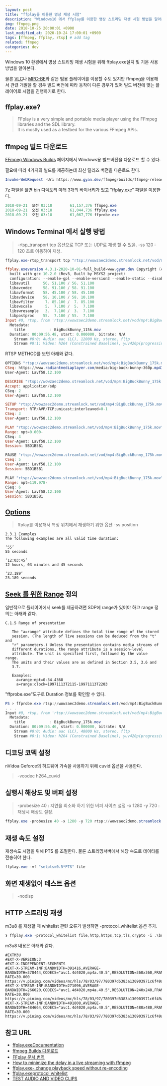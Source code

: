 ```yaml
---
layout: post
title: "ffplay를 이용한 영상 재생 시험"
description: "Windows10 에서 ffplay를 이용한 영상 스트리밍 재생 시험 방법을 알아본다."
img: ffmpeg.png
date: 2018-10-25 20:00:01 +0900
last_modified_at: 2020-10-24 17:00:01 +0900
tags: [ffmpeg, ffplay, rtsp] # add tag
related: ffmpeg
categories: dev
---
```


Windows 10 환경에서 영상 스트리밍 재생 시험을 위해 ffplay.exe설치 및 기본 사용 방법을 알아본다. 

물론 [VLC](https://www.videolan.org/index.html)나 [MPC-BE](https://sourceforge.net/projects/mpcbe/)와 같은 범용 플레이어를 이용할 수도 있지만 ffmpeg을 이용해서 관련 개발을 할 경우 빌드 버전에 따라 동작이 다른 경우가 있어 빌드 버전에 맞는 플레이어로 시험을 진행하기로 한다. 

## ffplay.exe?

> FFplay is a very simple and portable media player using the FFmpeg libraries and the SDL library.   
> It is mostly used as a testbed for the various FFmpeg APIs.

## ffmpeg 빌드 다운로드 

[FFmpeg Windows Builds](https://www.gyan.dev/ffmpeg/builds/) 페이지에서 Windows용 빌드버전을 다운로드 할 수 있다.   

필요에 따라 4가지의 빌드를 제공하는데 최신 릴리즈 버전을 다운로드 한다. 

```powershell
Invoke-WebRequest -Uri https://www.gyan.dev/ffmpeg/builds/ffmpeg-release-full.7z -OutFile ffmpeg-release-full.7z
```

7z 파일을 풀면 bin 디렉토리 아래 3개의 바이너리가 있고 "ffplay.exe" 파일을 이용한다. 

```powershell
2018-09-21  오전 03:18        61,157,376 ffmpeg.exe
2018-09-21  오전 03:18        61,044,736 ffplay.exe
2018-09-21  오전 03:18        61,067,776 ffprobe.exe
```

## Windows Terminal 에서 실행 방법 
 
> -rtsp_transport tcp 옵션으로 TCP 또는 UDP로 재생 할 수 있음. 
> -ss 120 : 120 초로 이동하여 재생. 

```powershell
ffplay.exe-rtsp_transport tcp "rtsp://wowzaec2demo.streamlock.net/vod/mp4:BigBuckBunny_115k.mov" -ss 120

ffplay.exeversion 4.3.1-2020-10-01-full_build-www.gyan.dev Copyright (c) 2003-2020 the FFmpeg developers
  built with gcc 10.2.0 (Rev3, Built by MSYS2 project)
  configuration: --enable-gpl --enable-version3 --enable-static --disable-w32threads --disable-autodetect --enable-fontconfig --enable-iconv --enable-gnutls --enable-libxml2 --enable-gmp --enable-lzma --enable-libsnappy --enable-zlib --enable-libsrt --enable-libssh --enable-libzmq --enable-avisynth --enable-libbluray --enable-libcaca --enable-sdl2 --enable-libdav1d --enable-libzvbi --enable-librav1e --enable-libwebp --enable-libx264 --enable-libx265 --enable-libxvid --enable-libaom --enable-libopenjpeg --enable-libvpx --enable-libass --enable-frei0r --enable-libfreetype --enable-libfribidi --enable-libvidstab --enable-libvmaf --enable-libzimg --enable-amf --enable-cuda-llvm --enable-cuvid --enable-ffnvcodec --enable-nvdec --enable-nvenc --enable-d3d11va --enable-dxva2 --enable-libmfx --enable-libcdio --enable-libgme --enable-libmodplug --enable-libopenmpt --enable-libopencore-amrwb --enable-libmp3lame --enable-libshine --enable-libtheora --enable-libtwolame --enable-libvo-amrwbenc --enable-libilbc --enable-libgsm --enable-libopencore-amrnb --enable-libopus --enable-libspeex --enable-libvorbis --enable-ladspa --enable-libbs2b --enable-libflite --enable-libmysofa --enable-librubberband --enable-libsoxr --enable-chromaprint
  libavutil      56. 51.100 / 56. 51.100
  libavcodec     58. 91.100 / 58. 91.100
  libavformat    58. 45.100 / 58. 45.100
  libavdevice    58. 10.100 / 58. 10.100
  libavfilter     7. 85.100 /  7. 85.100
  libswscale      5.  7.100 /  5.  7.100
  libswresample   3.  7.100 /  3.  7.100
  libpostproc    55.  7.100 / 55.  7.100
Input #0, rtsp, from 'rtsp://wowzaec2demo.streamlock.net/vod/mp4:BigBuckBunny_115k.mov':
  Metadata:
    title           : BigBuckBunny_115k.mov
  Duration: 00:09:56.48, start: 0.000000, bitrate: N/A
    Stream #0:0: Audio: aac (LC), 12000 Hz, stereo, fltp
    Stream #0:1: Video: h264 (Constrained Baseline), yuv420p(progressive), 240x160, 24 fps, 24 tbr, 90k tbn, 48 tbc
```

RTSP METHOD를 보면 아래와 같다.  

```powershell
OPTIONS "rtsp://wowzaec2demo.streamlock.net/vod/mp4:BigBuckBunny_175k.mov" RTSP/1.0
CSeq: https://www.radiantmediaplayer.com/media/big-buck-bunny-360p.mp41
User-Agent: Lavf58.12.100

DESCRIBE "rtsp://wowzaec2demo.streamlock.net/vod/mp4:BigBuckBunny_175k.mov" RTSP/1.0
Accept: application/sdp
CSeq: 2
User-Agent: Lavf58.12.100

SETUP "rtsp://wowzaec2demo.streamlock.net/vod/mp4:BigBuckBunny_175k.mov" RTSP/1.0
Transport: RTP/AVP/TCP;unicast;interleaved=0-1
CSeq: 3
User-Agent: Lavf58.12.100

PLAY "rtsp://wowzaec2demo.streamlock.net/vod/mp4:BigBuckBunny_175k.mov" RTSP/1.0
Range: npt=0.000-
CSeq: 4
User-Agent: Lavf58.12.100
Session: 5BD1B5B1

PAUSE "rtsp://wowzaec2demo.streamlock.net/vod/mp4:BigBuckBunny_175k.mov" RTSP/1.0
CSeq: 5
User-Agent: Lavf58.12.100
Session: 5BD1B5B1

PLAY "rtsp://wowzaec2demo.streamlock.net/vod/mp4:BigBuckBunny_175k.mov" RTSP/1.0
Range: npt=119.978-
CSeq: 6
User-Agent: Lavf58.12.100
Session: 5BD1B5B1
```

## [Options](https://ffmpeg.org/ffmpeg-utils.html#time-duration-syntax)

> ffplay를 이용해서 특정 위치에서 재생하기 위한 옵션 
> -ss position 

```
2.3.1 Examples
The following examples are all valid time duration:

‘55’
55 seconds

‘12:03:45’
12 hours, 03 minutes and 45 seconds

‘23.189’
23.189 seconds
```

## [Seek 를 위한 Range](https://tools.ietf.org/html/rfc2326#appendix-C.1.5) 정의

일반적으로 플레이어에서 seek를 제공하려면 SDP에 range가 있어야 하고 range 정의는 아래와 같다. 

```
C.1.5 Range of presentation

   The "a=range" attribute defines the total time range of the stored
   session. (The length of live sessions can be deduced from the "t" and
   "r" parameters.) Unless the presentation contains media streams of
   different durations, the range attribute is a session-level
   attribute. The unit is specified first, followed by the value range.
   The units and their values are as defined in Section 3.5, 3.6 and
   3.7.

   Examples:
     a=range:npt=0-34.4368
     a=range:clock=19971113T2115-19971113T2203
``` 

"ffprobe.exe"도구로 Duration 정보를 확인할 수 있다. 

```powershell
PS > ffprobe.exe rtsp://wowzaec2demo.streamlock.net/vod/mp4:BigBuckBunny_175k.mov
. . .
Input #0, rtsp, from 'rtsp://wowzaec2demo.streamlock.net/vod/mp4:BigBuckBunny_175k.mov':
  Metadata:
    title           : BigBuckBunny_175k.mov
  Duration: 00:09:56.46, start: 0.000000, bitrate: N/A
    Stream #0:0: Audio: aac (LC), 48000 Hz, stereo, fltp
    Stream #0:1: Video: h264 (Constrained Baseline), yuv420p(progressive), 240x160, 24 fps, 24 tbr, 90k tbn, 48 tbc
```

## 디코딩 코덱 설정 
 
nVidoa Geforce의 하드웨어 가속을 사용하기 위해 cuvid 옵션을 사용한다. 

> -vcodec h264_cuvid 

## 실행시 해상도 및 버퍼 설정

> -probesize 40 : 지연을 최소화 하기 위한 버퍼 사이즈 설정
> -x 1280 -y 720 : 재생시 해상도 설정. 

```powershell
ffplay.exe -probesize 40 -x 1280 -y 720 rtsp://wowzaec2demo.streamlock.net/vod/mp4:BigBuckBunny_175k.mov
```

## 재생 속도 설정 

재생속도 시험을 위해 PTS 를 조절한다. 물론 스트리밍서버에서 해당 속도로 데이타를 전송히야 한다. 

```powershell
ffplay.exe -vf "setpts=0.5*PTS" file
```

## 화면 재생없이 테스트 옵션 

> -nodisp 

## HTTP 스트리밍 재생 

m3u8 를 재생할 때 whitelist 관련 오류가 발생하면 -protocol_whitelist 옵션 추가. 

```powershell
❯ ffplay.exe -protocol_whitelist file,http,https,tcp,tls,crypto -i .\bunny.m3u8
``` 

m3u8 내용은 아래와 같다. 

```
#EXTM3U
#EXT-X-VERSION:3
#EXT-X-INDEPENDENT-SEGMENTS
#EXT-X-STREAM-INF:BANDWIDTH=391416,AVERAGE-BANDWIDTH=378444,CODECS="avc1.4d4020,mp4a.40.5",RESOLUTION=360x360,FRAME-RATE=30.000
https://v.pinimg.com/videos/mc/hls/78/03/97/780397d6383a130903971c6f49a2f92b_360w.m3u8
#EXT-X-STREAM-INF:BANDWIDTH=271096,AVERAGE-BANDWIDTH=266020,CODECS="avc1.4d4020,mp4a.40.5",RESOLUTION=240x240,FRAME-RATE=30.000
https://v.pinimg.com/videos/mc/hls/78/03/97/780397d6383a130903971c6f49a2f92b_240w.m3u8
#EXT-X-STREAM-INF:BANDWIDTH=491808,AVERAGE-BANDWIDTH=484664,CODECS="avc1.4d4020,mp4a.40.5",RESOLUTION=480x480,FRAME-RATE=30.000
https://v.pinimg.com/videos/mc/hls/78/03/97/780397d6383a130903971c6f49a2f92b_480w.m3u8
```

## 참고 URL
- [ffplay.exeDocumentation](https://ffmpeg.org/ffplay.html) 
- [ffmpeg Builds 다운로드](https://ffmpeg.zeranoe.com/builds/)  
- [FFplay 문서 번역](https://whiteduck.tistory.com/131)  
- [How to minimize the delay in a live streaming with ffmpeg](https://stackoverflow.com/questions/16658873/how-to-minimize-the-delay-in-a-live-streaming-with-ffmpeg)  
- [ffplay.exe- change playback speed without re-encoding](https://stackoverflow.com/questions/40370728/ffplay-change-playback-speed-without-re-encoding)  
- [ffplay.exeprotocol whitelist](https://stackoverflow.com/questions/50455695/why-does-ffmpeg-ignore-protocol-whitelist-flag-when-converting-https-m3u8-stream)
- [TEST AUDIO AND VIDEO CLIPS](https://senkorasic.com/testmedia/)
